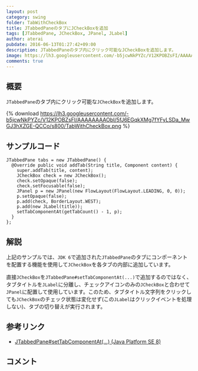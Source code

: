 ```yaml
---
layout: post
category: swing
folder: TabWithCheckBox
title: JTabbedPaneのタブにJCheckBoxを追加
tags: [JTabbedPane, JCheckBox, JPanel, JLabel]
author: aterai
pubdate: 2016-06-13T01:27:42+09:00
description: JTabbedPaneのタブ内にクリック可能なJCheckBoxを追加します。
image: https://lh3.googleusercontent.com/-b5jcwNkPYZc/V12KPOBZsFI/AAAAAAAAObI/5fJ6EGqkXMg7fYFyLSDa_MwGJ3hXZGE-QCCo/s800/TabWithCheckBox.png
comments: true
---
```

## 概要
`JTabbedPane`のタブ内にクリック可能な`JCheckBox`を追加します。

{% download https://lh3.googleusercontent.com/-b5jcwNkPYZc/V12KPOBZsFI/AAAAAAAAObI/5fJ6EGqkXMg7fYFyLSDa_MwGJ3hXZGE-QCCo/s800/TabWithCheckBox.png %}

## サンプルコード
<pre class="prettyprint"><code>JTabbedPane tabs = new JTabbedPane() {
  @Override public void addTab(String title, Component content) {
    super.addTab(title, content);
    JCheckBox check = new JCheckBox();
    check.setOpaque(false);
    check.setFocusable(false);
    JPanel p = new JPanel(new FlowLayout(FlowLayout.LEADING, 0, 0));
    p.setOpaque(false);
    p.add(check, BorderLayout.WEST);
    p.add(new JLabel(title));
    setTabComponentAt(getTabCount() - 1, p);
  }
};
</code></pre>

## 解説
上記のサンプルでは、`JDK 6`で追加された`JTabbedPane`のタブにコンポーネントを配置する機能を使用して`JCheckBox`を各タブの内部に追加しています。

直接`JCheckBox`を`JTabbedPane#setTabComponentAt(...)`で追加するのではなく、タブタイトルを`JLabel`に分離し、チェックアイコンのみの`JCheckBox`と合わせて`JPanel`に配置して使用しています。このため、タブタイトル文字列をクリックしても`JCheckBox`のチェック状態は変化せず(この`JLabel`はクリックイベントを処理しない)、タブの切り替えが実行されます。

## 参考リンク
- [JTabbedPane#setTabComponentAt(...) (Java Platform SE 8)](https://docs.oracle.com/javase/jp/8/docs/api/javax/swing/JTabbedPane.html#setTabComponentAt-int-java.awt.Component-)

<!-- dummy comment line for breaking list -->

## コメント
